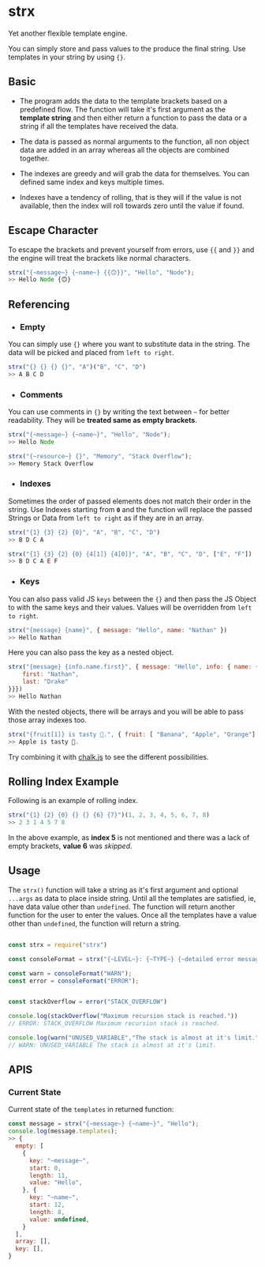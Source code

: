 # strx

Yet another flexible template engine.

You can simply store and pass values to the produce the final string. Use templates in your string by using `{}`.

## Basic

-   The program adds the data to the template brackets based on a predefined flow. The function will take it's first argument as the
    **template string** and then either return a function to pass the data or a string if all the templates have received the data.

-   The data is passed as normal arguments to the function, all non object data are added in an array whereas all the objects are combined together.

-   The indexes are greedy and will grab the data for themselves. You can defined same index and keys multiple times.

-   Indexes have a tendency of rolling, that is they will if the value is not available, then the index will roll towards zero
    until the value if found.

## Escape Character

To escape the brackets and prevent yourself from errors, use `{{` and `}}`
and the engine will treat the brackets like normal characters.

```Javascript
strx("{~message~} {~name~} {{🙃}}", "Hello", "Node");
>> Hello Node {🙃}
```

## Referencing

-   ### Empty

You can simply use `{}` where you want to substitute data in the string. The data will be picked and placed from `left to right`.

```Javascript
strx("{} {} {} {}", "A")("B", "C", "D")
>> A B C D
```

-   ### Comments

You can use comments in `{}` by writing the text between `~` for better readability. They will be **treated same as empty brackets**.

```Javascript
strx("{~message~} {~name~}", "Hello", "Node");
>> Hello Node

strx("{~resource~} {}", "Memory", "Stack Overflow");
>> Memory Stack Overflow
```

-   ### Indexes

Sometimes the order of passed elements does not match their order in the string. Use Indexes starting from **`0`** and the function will replace the passed Strings or Data from `left to right` as if they are in an array.

```Javascript
strx("{1} {3} {2} {0}", "A", "B", "C", "D")
>> B D C A
```

```Javascript
strx("{1} {3} {2} {0} {4[1]} {4[0]}", "A", "B", "C", "D", ["E", "F"])
>> B D C A E F
```

-   ### Keys

You can also pass valid JS `keys` between the `{}` and then pass the JS Object to
with the same keys and their values. Values will be overridden from `left to right`.

```Javascript
strx("{message} {name}", { message: "Hello", name: "Nathan" })
>> Hello Nathan
```

Here you can also pass the key as a nested object.

```Javascript
strx("{message} {info.name.first}", { message: "Hello", info: { name: {
    first: "Nathan",
    last: "Drake"
}}})
>> Hello Nathan
```

With the nested objects, there will be arrays and you will be able to pass those array indexes too.

```Javascript
strx("{fruit[1]} is tasty 🤤.", { fruit: [ "Banana", "Apple", "Orange"] })
>> Apple is tasty 🤤.
```

Try combining it with [chalk.js](https://www.npmjs.com/package/chalk) to see the different possibilities.

## Rolling Index Example

Following is an example of rolling index.

```Javascript
strx("{1} {2} {0} {} {} {6} {7}")(1, 2, 3, 4, 5, 6, 7, 8)
>> 2 3 1 4 5 7 8
```

In the above example, as **index 5** is not mentioned and there was a lack of empty brackets, **value 6** was _skipped_.

## Usage

The `strx()` function will take a string as it's first argument and optional `...args` as data to place inside string. Until all the templates are satisfied, ie, have data value other than `undefined`. The function will return another function for the user to enter the values. Once all the templates have a value other than `undefined`, the function will return a string.

```Javascript

const strx = require("strx")

const consoleFormat = strx("{~LEVEL~}: {~TYPE~} {~detailed error message~}");

const warn = consoleFormat("WARN");
const error = consoleFormat("ERROR");


const stackOverflow = error("STACK_OVERFLOW")

console.log(stackOverflow("Maximum recursion stack is reached."))
// ERROR: STACK_OVERFLOW Maximum recursion stack is reached.

console.log(warn("UNUSED_VARIABLE","The stack is almost at it's limit."))
// WARN: UNUSED_VARIABLE The stack is almost at it's limit.

```

## APIS

### Current State

Current state of the `templates` in returned function:

```Javascript
const message = strx("{~message~} {~name~}", "Hello");
console.log(message.templates);
>> {
  empty: [
    {
      key: "~message~",
      start: 0,
      length: 11,
      value: "Hello",
    }, {
      key: "~name~",
      start: 12,
      length: 8,
      value: undefined,
    }
  ],
  array: [],
  key: [],
}
```
